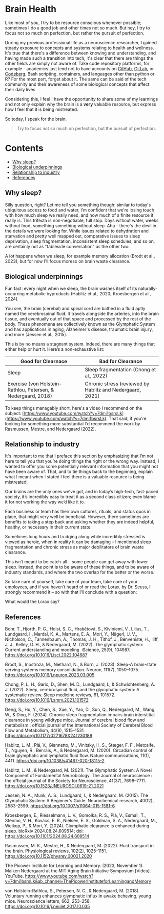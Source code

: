 # Brain Health

Like most of you, I try to be resource conscious whenever possible; sometimes I do a good job and other times not so much. But hey, I try to focus not so much on perfection, but rather the pursuit of perfection.

During my previous professional life as a neuroscience researcher, I gained steady exposure to concepts and systems relating to health and wellness. It's true that there's a difference between knowing and understanding, and having made such a transition into tech, it's clear that there are things the other fields are simply not aware of. Take code repository platforms, for example - academics just tend not to have accounts on [GitHub](https://github.com/), [GitLab](https://about.gitlab.com/), or [Codeberg](https://codeberg.org/). Bash scripting, containers, and languages other than python or R? For the most part, forget about it. The same can be said of the tech community and their awareness of some biological concepts that affect their daily lives. 

Considering this, I feel I have the opportunity to share some of my learnings and not only explain why the brain is a **very** valuable resource, but express how I feel that it is being mistreated.

So today, I speak for the brain.

> Try to focus not so much on perfection, but the pursuit of perfection.

# Contents

- [Why sleep?](#why-sleep?)
- [Biological underpinnings](#biological-underpinnings)
- [Relationship to industry](#relationship-to-industry)
- [References](#references)

## Why sleep?

Silly question, right? Let me tell you something though: similar to today's ubiquitous access to food and water, I'm confident that we're losing touch with how much sleep we really need, and how much of a finite resource it really is. This trifecta is non-negotiable, full stop. Days without water, weeks without food, something something without sleep. Aha - there's the devil in the details we were looking for. While issues related to dehydration and starvation and pretty well mapped out, comparative issues to sleep deprivation, sleep fragmentation, inconsistent sleep schedules, and so on, are certainly not as "tableside conversation" as the other two.

A lot happens when we sleep, for example memory allocation (Brodt et al., 2023), but for now I'll focus moreso on brain waste clearance.

## Biological underpinnings

Fun fact: every night when we sleep, the brain washes itself of its naturally-occurring metabolic byproducts (Hablitz et al., 2020; Kroesbergen et al., 2024).

You see, the brain (cerebal) and spinal cord are bathed in a fluid aptly named the cerebrospinal fluid. It travels alongside the arteries, into the brain tissue, and eventually out of that space and processed by the rest of the body. These phenomena are collectively known as the Glymphatic System and has applications in aging, Alzheimer's disease, traumatic brain injury, and more (Jessen et al., 2015).

This is by no means a stagnant system. Indeed, there are many things that either help or hurt it. Here’s a non-exhaustive list: 

| Good for Clearnace                                            | Bad for Clearance                                         |
| ------------------------------------------------------------- | --------------------------------------------------------- |
| Sleep                                                         | Sleep fragmentation (Chong et al., 2022)                  |
| Exercise (von Holstein-Rathlou, Petersen, & Nedergaard, 2018) | Chronic stress (reviewed by Hablitz and Nedergaard, 2021) |

To keep things managably short, here's a video I recommend on the subject: [https://www.youtube.com/watch?v=7dmi1bsrsLk](https://www.youtube.com/watch?v=7dmi1bsrsLk). That said, if you're looking for something more substantial I'd recommend the work by Rasmussen, Mestre, and Nedergaard (2022).

## Relationship to industry

It's important to me that I preface this section by emphasizing that I’m not here to tell you that you’re doing things the right or the wrong way. Instead, I wanted to offer you some potentially relevant information that you might not have been aware of. That, and to tie things back to the beginning, explain what I meant when I stated I feel there is a valuable resource is being mistreated.

Our brains are the only ones we’ve got, and in today’s high-tech, fast-paced society, it’s incredibly easy to treat it as a second class citizen; even blame it for not working the way we’d like it to.

Each business or team has their own cultures, rituals, and status quos in place, that might very well be beneficial. However, there sometimes are benefits to taking a step back and asking whether they are indeed helpful, healthy, or necessary in their current state.

Sometimes long hours and trudging along while incredibly stressed is viewed as heroic, when in reality it can be damaging – I mentioned sleep fragmentation and chronic stress as major debilitators of brain waste clearance.

This isn’t meant to be catch-all – some people can get away with lower sleep. Instead, the point is to be aware of these things, and to be aware of industry standards, and where the two overlap for the better or the worse.

So take care of yourself, take care of your team, take care of your employees, and if you haven’t heard of or read the Lorax, by Dr. Seuss, I strongly recommend it – so with that I’ll conclude with a question:

What would the Lorax say?

## References

Bohr, T., Hjorth, P. G., Holst, S. C., Hrabětová, S., Kiviniemi, V., Lilius, T., Lundgaard, I., Mardal, K. A., Martens, E. A., Mori, Y., Nägerl, U. V., Nicholson, C., Tannenbaum, A., Thomas, J. H., Tithof, J., Benveniste, H., Iliff, J. J., Kelley, D. H., & Nedergaard, M. (2022). The glymphatic system: Current understanding and modeling. iScience, 25(9), 104987. https://doi.org/10.1016/j.isci.2022.104987

Brodt, S., Inostroza, M., Niethard, N., & Born, J. (2023). Sleep-A brain-state serving systems memory consolidation. Neuron, 111(7), 1050–1075. https://doi.org/10.1016/j.neuron.2023.03.005

Chong, P. L. H., Garic, D., Shen, M. D., Lundgaard, I., & Schwichtenberg, A. J. (2022). Sleep, cerebrospinal fluid, and the glymphatic system: A systematic review. Sleep medicine reviews, 61, 101572. https://doi.org/10.1016/j.smrv.2021.101572

Deng, S., Hu, Y., Chen, S., Xue, Y., Yao, D., Sun, Q., Nedergaard, M., Wang, W., & Ding, F. (2024). Chronic sleep fragmentation impairs brain interstitial clearance in young wildtype mice. Journal of cerebral blood flow and metabolism : official journal of the International Society of Cerebral Blood Flow and Metabolism, 44(9), 1515–1531. https://doi.org/10.1177/0271678X241230188

Hablitz, L. M., Plá, V., Giannetto, M., Vinitsky, H. S., Stæger, F. F., Metcalfe, T., Nguyen, R., Benrais, A., & Nedergaard, M. (2020). Circadian control of brain glymphatic and lymphatic fluid flow. Nature communications, 11(1), 4411. https://doi.org/10.1038/s41467-020-18115-2

Hablitz, L. M., & Nedergaard, M. (2021). The Glymphatic System: A Novel Component of Fundamental Neurobiology. The Journal of neuroscience : the official journal of the Society for Neuroscience, 41(37), 7698–7711. https://doi.org/10.1523/JNEUROSCI.0619-21.2021

Jessen, N. A., Munk, A. S., Lundgaard, I., & Nedergaard, M. (2015). The Glymphatic System: A Beginner's Guide. Neurochemical research, 40(12), 2583–2599. https://doi.org/10.1007/s11064-015-1581-6

Kroesbergen, E., Riesselmann, L. V., Gomolka, R. S., Plá, V., Esmail, T., Stenmo, V. H., Kovács, E. R., Nielsen, E. S., Goldman, S. A., Nedergaard, M., Weikop, P., & Mori, Y. (2024). Glymphatic clearance is enhanced during sleep. bioRxiv 2024.08.24.609514; doi: https://doi.org/10.1101/2024.08.24.609514

Rasmussen, M. K., Mestre, H., & Nedergaard, M. (2022). Fluid transport in the brain. Physiological reviews, 102(2), 1025–1151. https://doi.org/10.1152/physrev.00031.2020

The Picower Institute for Learning and Memory. (2023, November 1). Maiken Nedergaard at the MIT Aging Brain Initiative Symposium [Video]. YouTube. https://www.youtube.com/watch?v=7dmi1bsrsLk&ab_channel=ThePicowerInstituteforLearningandMemory

von Holstein-Rathlou, S., Petersen, N. C., & Nedergaard, M. (2018). Voluntary running enhances glymphatic influx in awake behaving, young mice. Neuroscience letters, 662, 253–258. https://doi.org/10.1016/j.neulet.2017.10.035

